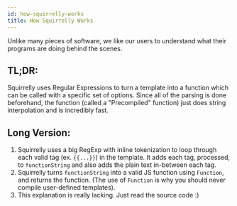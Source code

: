 ```yaml
---
id: how-squirrelly-works
title: How Squirrelly Works
---
```


Unlike many pieces of software, we like our users to understand what their programs are doing behind the scenes.

## TL;DR:
Squirrelly uses Regular Expressions to turn a template into a function which can be called with a specific set of options. Since all of the parsing is done beforehand, the function (called a "Precompiled" function) just does string interpolation and is incredibly fast.

## Long Version:

1. Squirrelly uses a big RegExp with inline tokenization to loop through each valid tag (ex. `{{...}}`) in the template. It adds each tag, processed, to `functionString` and also adds the plain text in-between each tag.
2. Squirrelly turns `functionString` into a valid JS function using `Function`, and returns the function. (The use of `Function` is why you should never compile user-defined templates).
3. This explanation is really lacking. Just read the source code :)